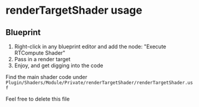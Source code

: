 # renderTargetShader usage

## Blueprint

1. Right-click in any blueprint editor and add the node: "Execute RTCompute Shader"
2. Pass in a render target
3. Enjoy, and get digging into the code

Find the main shader code under `Plugin/Shaders/Module/Private/renderTargetShader/renderTargetShader.usf`

Feel free to delete this file
